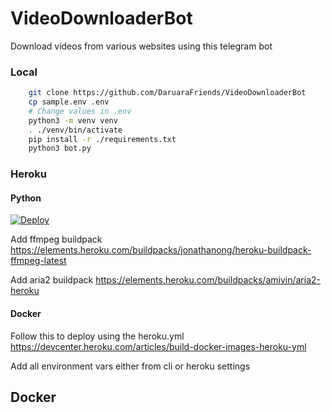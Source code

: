 # VideoDownloaderBot
Download videos from various websites using this telegram bot

### Local
```sh
    git clone https://github.com/DaruaraFriends/VideoDownloaderBot
    cp sample.env .env
    # Change values in .env
    python3 -m venv venv
    . ./venv/bin/activate
    pip install -r ./requirements.txt
    python3 bot.py
```

### Heroku

####  Python
[![Deploy](https://www.herokucdn.com/deploy/button.svg)](https://heroku.com/deploy)

Add ffmpeg buildpack https://elements.heroku.com/buildpacks/jonathanong/heroku-buildpack-ffmpeg-latest

Add aria2 buildpack https://elements.heroku.com/buildpacks/amivin/aria2-heroku

#### Docker
Follow this to deploy using the heroku.yml https://devcenter.heroku.com/articles/build-docker-images-heroku-yml

Add all environment vars either from cli or heroku settings

## Docker



